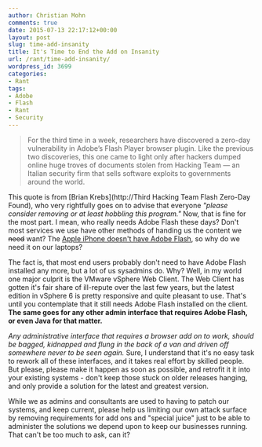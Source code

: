 ```yaml
---
author: Christian Mohn
comments: true
date: 2015-07-13 22:17:12+00:00
layout: post
slug: time-add-insanity
title: It's Time to End the Add on Insanity
url: /rant/time-add-insanity/
wordpress_id: 3699
categories:
- Rant
tags:
- Adobe
- Flash
- Rant
- Security
---
```


<blockquote>For the third time in a week, researchers have discovered a zero-day vulnerability in Adobe’s Flash Player browser plugin. Like the previous two discoveries, this one came to light only after hackers dumped online huge troves of documents stolen from Hacking Team — an Italian security firm that sells software exploits to governments around the world.</blockquote>

<!--more-->


This quote is from [Brian Krebs](http://Third Hacking Team Flash Zero-Day Found), who very rightfully goes on to advise that everyone _"please consider removing or at least hobbling this program."_ Now, that is fine for the most part. I mean, who really needs Adobe Flash these days? Don't most services we use have other methods of handing us the content we <del>need</del> want? The [Apple iPhone doesn't have Adobe Flash](https://www.apple.com/hotnews/thoughts-on-flash/), so why do we need it on our laptops?

The fact is, that most end users probably don't need to have Adobe Flash installed any more, but a lot of us sysadmins do. Why? Well, in my world one major culprit is the VMware vSphere Web Client. The Web Client has gotten it's fair share of ill-repute over the last few years, but the latest edition in vSphere 6 is pretty responsive and quite pleasant to use. That's until you contemplate that it still needs Adobe Flash installed on the client. **The same goes for any other admin interface that requires Adobe Flash, or even Java for that matter.**

_Any administrative interface that requires a browser add on to work, should be bagged, kidnapped and flung in the back of a van and driven off somewhere never to be seen again._ Sure, I understand that it's no easy task to rework all of these interfaces, and it takes real effort by skilled people. But please, please make it happen as soon as possible, and retrofit it it into your existing systems - don't keep those stuck on older releases hanging, and only provide a solution for the latest and greatest version.

While we as admins and consultants are used to having to patch our systems, and keep current, please help us limiting our own attack surface by removing requirements for add ons and "special juice" just to be able to administer the solutions we depend upon to keep our businesses running. That can't be too much to ask, can it?
